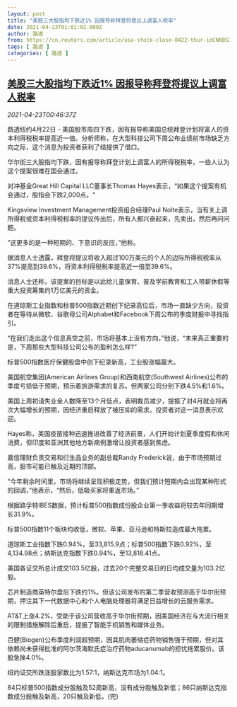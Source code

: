 ```yaml
---
layout: post
title: "美股三大股指均下跌近1% 因报导称拜登将提议上调富人税率"
date: 2021-04-23T01:01:02.000Z
author: 路透
from: https://cn.reuters.com/article/usa-stock-close-0422-thur-idCNKBS2CA01T
tags: [ 路透 ]
categories: [ 路透 ]
---
```

<!--1619139662000-->
[美股三大股指均下跌近1% 因报导称拜登将提议上调富人税率](https://cn.reuters.com/article/usa-stock-close-0422-thur-idCNKBS2CA01T)
------

<div>
<div><i>2021-04-23T00:46:37Z</i></div><p>路透纽约4月22日 - 美国股市周四下跌，因有报导称美国总统拜登计划将富人的资本利得税税率提高近一倍。分析师称，在大型科技公司下周公布业绩前市场缺乏方向之际，这个消息为投资者获利了结提供了借口。</p><p>华尔街三大股指均下跌，因有报导称拜登计划上调富人的所得税税率，一些人认为这个提案很难在国会通过。</p><p>对冲基金Great Hill Capital LLC董事长Thomas Hayes表示，“如果这个提案有机会通过，股指会下跌2,000点。“</p><p>Kingsview Investment Management投资组合经理Paul Nolte表示，当有关上调所得税或资本利得税税率的提议传出后，所有人都兴奋起来，先卖出，然后再问问题。</p><p>“这更多的是一种短期的、下意识的反应，”他称。</p><p>据消息人士透露，拜登将提议将收入超过100万美元的个人的边际所得税税率从37%提高到39.6%，将资本利得税税率提高近一倍至39.6%。</p><p>消息人士还称，该提案的目标是以此给儿童保育、普及学前教育和工人带薪休假等重大投资筹集约1万亿美元的资金。</p><p>在道琼斯工业指数和标普500指数近期创下纪录高位后，市场一直缺少方向，投资者在等待从微软、谷歌母公司Alphabet和Facebook下周公布的季度财报中寻找指引。</p><p>“在我们走出这个信息真空之前，市场将基本上没有方向，”他说，“未来真正重要的是，下周那些大型科技公司公布的盈利怎么样?”</p><p>标普500指数医疗保健股盘中创下纪录新高，工业股涨幅最大。</p><p>美国航空集团(American Airlines Group)和西南航空(Southwest Airlines)公布的季度亏损低于预期，预示着旅游需求的复苏。但两家公司分别下跌4.5%和1.6%。</p><p>美国上周初请失业金人数降至13个月低点，表明裁员减少，提振了对4月就业将再次大幅增长的预期，因经济重启释放了被压抑的需求。投资者对这一消息表示欢迎。</p><p>Hayes称，美国疫苗接种迅速推进改善了经济前景，人们开始计划夏季度假和休闲消费，但印度和亚洲其他地方新病例激增让投资者感到焦虑。</p><p>嘉信理财负责交易和衍生品业务的副总裁Randy Frederick说，由于市场预期过高，股市可能已触及近期的顶部。</p><p>“今年剩余时间里，市场将继续呈现积极走势，但我们预计短期内会出现某种形式的回调，”他表示，“然后，低吸买家将重返市场。”</p><p>根据路孚特IBES数据，预计标普500指数成份股企业第一季收益将较去年同期增长31.9%。</p><p>标普500指数11个板块均收低，微软、苹果、亚马逊和特斯拉造成最大拖累。</p><p>道琼斯工业指数下跌0.94%，至33,815.9点；标普500指数下跌0.92%，至4,134.98点；纳斯达克指数下跌0.94%，至13,818.41点。</p><p>美国各证交所总计成交103.5亿股，过去20个完整交易日的日均成交量为103.2亿股。</p><p>芯片制造商英特尔盘后下跌约1%。但该公司发布的第二季营收预测高于华尔街预期，押注其下一代数据中心和个人电脑处理器将满足日益增长的云服务需求。</p><p>AT&amp;T上涨4.2%，受助于该公司营收高于华尔街预期，因美国经济在与大流行相关的限制措施解除后重启，提振了智能手机销售和媒体业务。</p><p>百健(Biogen)公布季度利润超预期，因其肌肉萎缩症药物销售强于预期，但对其依赖尚未获得批准的阿尔茨海默氏症治疗药物aducanumab的担忧拖累股价。该股急挫4.0%。</p><p>纽约证交所跌涨股家数比为1.57:1，纳斯达克市场为1.04:1。</p><p>84只标普500指数成分股触及52周新高，没有成分股触及新低；86只纳斯达克指数成分股触及新高，20只触及新低。(完)</p>
</div>
